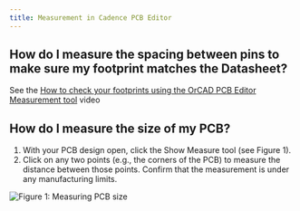 ```yaml
---
title: Measurement in Cadence PCB Editor
---
```


## How do I measure the spacing between pins to make sure my footprint matches the Datasheet? 

See the [How to check your footprints using the OrCAD PCB Editor Measurement tool](https://www.youtube.com/watch?v=a4dhpmsF9f4) video

## How do I measure the size of my PCB? 

1.  With your PCB design open, click the Show Measure tool (see Figure 1).
2.  Click on any two points (e.g., the corners of the PCB) to measure the distance between those points. Confirm that the measurement is under any manufacturing limits.

![Figure 1: Measuring PCB size](/larger/image0185.png)



